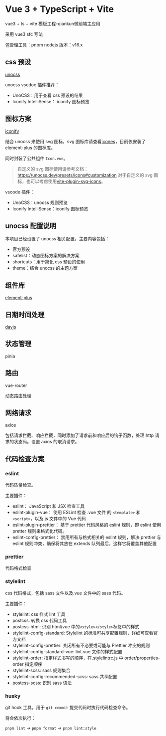 # Vue 3 + TypeScript + Vite

vue3 + ts + vite 模板工程-qiankun微前端主应用

采用 vue3 sfc 写法

包管理工具：pnpm nodejs 版本：v16.x

## css 预设

[unocss](https://unocss.dev/guide/)

unocss vscdoe 插件推荐：

- UnoCSS：用于查看 css 预设的结果
- Iconify IntelliSense： iconify 图标预览

## 图标方案

[iconify](https://iconify.design/)

结合 unocss 来使用 svg 图标，svg 图标库请查看[icones](https://icones.js.org/)，目前仅安装了 element-plus 的图标库。

同时封装了公共组件 `Icon.vue`。

> 自定义的 svg 图标使用请参考文档：https://unocss.dev/presets/icons#customization 对于自定义的 svg 图标，也可以考虑使用[vite-plugin-svg-icons](https://github.com/vbenjs/vite-plugin-svg-icons/blob/main/README.zh_CN.md)。

vscode 插件：

- UnoCSS：unocss 规则预览
- Iconify IntelliSense：iconify 图标预览

## unocss 配置说明

本项目已经设置了 unocss 相关配置，主要内容包括：

- 官方预设
- safelist：动态图标方案的解决方案
- shortcuts：用于简化 css 预设的使用
- theme：结合 unocss 的主题方案

## 组件库

[element-plus](https://element-plus.org/)

## 日期时间处理

[dayjs](https://day.js.org/)

## 状态管理

pinia

## 路由

vue-router

动态路由处理

## 网络请求

axios

包括请求拦截、响应拦截，同时添加了请求前和响应后的钩子函数，处理 http 请求的状态码。设置 axios 的取消请求。

## 代码检查方案

### eslint

代码质量检查。

主要插件：

- eslint： JavaScript 和 JSX 检查工具
- eslint-plugin-vue： 使用 ESLint 检查 .vue 文件 的 `<template>` 和 `<script>`，以及.js 文件中的 Vue 代码
- eslint-plugin-prettier： 基于 prettier 代码风格的 eslint 规则，即 eslint 使用 pretter 规则来格式化代码。
- eslint-config-prettier： 禁用所有与格式相关的 eslint 规则，解决 prettier 与 eslint 规则冲突，确保将其放在 extends 队列最后，这样它将覆盖其他配置

### prettier

代码格式检查

### stylelint

css 代码格式，包括 sass 文件以及.vue 文件中的 sass 代码。

主要插件：

- stylelint: css 样式 lint 工具
- postcss: 转换 css 代码工具
- postcss-html: 识别 html/vue 中的`<style></style>`标签中的样式
- stylelint-config-standard: Stylelint 的标准可共享配置规则，详细可查看官方文档
- stylelint-config-prettier: 关闭所有不必要或可能与 Prettier 冲突的规则
- stylelint-config-standard-vue: lint.vue 文件的样式配置
- stylelint-order: 指定样式书写的顺序，在.stylelintrc.js 中 order/properties-order 指定顺序
- stylelint-scss: sass 规则集合
- stylelint-config-recommended-scss: sass 共享配置
- postcss-scss: 识别 sass 语法

### husky

git hook 工具，用于 `git commit` 提交代码时执行代码检查命令。

将会依次执行：

`pnpm lint` -> `pnpm format` -> `pnpm lint:style`
